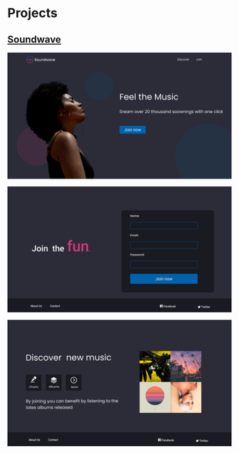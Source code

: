 # Projects

## [Soundwave](https://github.com/Miillla/soundwave)

![Soundwave](/images/Soundwave-home.png)

![Soundwave](/images/Soundwave-join.png)

![Soundwave](/images/Soundwave-discover.png)
